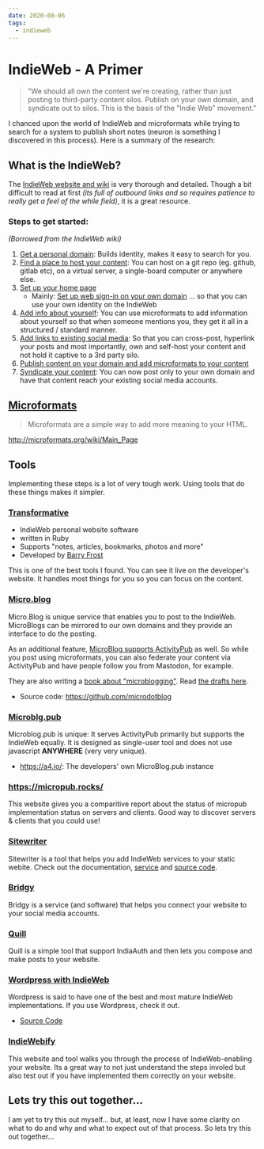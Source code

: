 ```yaml
---
date: 2020-08-06
tags:
  - indieweb
---
```


# IndieWeb - A Primer

> "We should all own the content we're creating, rather than just posting to third-party content silos. Publish on your own domain, and syndicate out to silos. This is the basis of the "Indie Web" movement."

I chanced upon the world of IndieWeb and microformats while trying to search for a system to publish short notes (neuron is something I discovered in this process). Here is a summary of the research:

## What is the IndieWeb?

The [IndieWeb website and wiki](https://indieweb.org/) is very thorough and detailed. Though a bit difficult to read at first *(its full of outbound links and so requires patience to really get a feel of the while field)*, it is a great resource.

### Steps to get started:
*(Borrowed from the IndieWeb wiki)*

1. [Get a personal domain](https://indieweb.org/Getting_Started#Get_a_personal_domain):
	Builds identity, makes it easy to search for you.
2. [Find a place to host your content](https://indieweb.org/Getting_Started#Get_a_place_for_your_content):
  	You can host on a git repo (eg. github, gitlab etc), on a virtual server, a single-board computer or anywhere else.    
3. [Set up your home page](https://indieweb.org/Getting_Started#Set_up_your_home_page)
    - Mainly: [Set up web sign-in on your own domain](https://indieweb.org/How_to_set_up_web_sign-in_on_your_own_domain)  ... so that you can use your own identity on the IndieWeb
4. [Add info about yourself](https://indieweb.org/Getting_Started#Add_info_about_yourself): You can use microformats to add information about yourself so that when someone mentions you, they get it all in a structured / standard manner.
5. [Add links to existing social media](https://indieweb.org/Getting_Started#Add_links_to_existing_social_media): So that you can cross-post, hyperlink your posts and most importantly, own and self-host your content and not hold it captive to a 3rd party silo.
6. [Publish content on your domain and add microformats to your content](https://indieweb.org/Getting_Started#Add_microformats_to_your_content)
7. [Syndicate your content](https://indieweb.org/Getting_Started#Syndicate_Elsewhere): You can now post only to your own domain and have that content reach your existing social media accounts.

## [Microformats](https://microformats.io/)

> Microformats are a simple way to add more meaning to your HTML.

<http://microformats.org/wiki/Main_Page>

## Tools

Implementing these steps is a lot of very tough work. Using tools that do these things makes it simpler.

### [Transformative](https://github.com/barryf/transformative)

- IndieWeb personal website software
- written in Ruby
- Supports "notes, articles, bookmarks, photos and more"
- Developed by [Barry Frost](https://barryfrost.com)

This is one of the best tools I found. You can see it live on the developer's website. It handles most things for you so you can focus on the content.

### [Micro.blog](https://micro.blog/)

Micro.Blog is unique service that enables you to post to the IndieWeb. MicroBlogs can be mirrored to our own domains and they provide an interface to do the posting.

As an additional feature, [MicroBlog supports ActivityPub](https://help.micro.blog/2018/activitypub/) as well. So while you post using microformats, you can also federate your content via ActivityPub and have people follow you from Mastodon, for example.

They are also writing a [book about "microblogging"](https://book.micro.blog/). Read [the drafts here](https://github.com/microdotblog/indie-microblogging).

- Source code: <https://github.com/microdotblog>

### [Microblg.pub](https://docs.microblog.pub/)

Microblog.pub is unique: It serves ActivityPub primarily but supports the IndieWeb equally. It is designed as single-user tool and does not use javascript **ANYWHERE** (very very unique).

- <https://a4.io/>: The developers' own MicroBlog.pub instance

### <https://micropub.rocks/>

This website gives you a comparitive report about the status of micropub implementation status on servers and clients. Good way to discover servers & clients that you could use!

### [Sitewriter](http://sitewriter.net/)

Sitewriter is a tool that helps you add IndieWeb services to your static webite. Check out the documentation, [service](http://sitewriter.net/) and [source code](https://github.com/gerwitz/sitewriter).

### [Bridgy](https://brid.gy/)

Bridgy is a service (and software) that helps you connect your website to your social media accounts.

### [Quill](https://quill.p3k.io/)

Quill is a simple tool that support IndiaAuth and then lets you compose and make posts to your website.

### [Wordpress with IndieWeb](https://wordpress.org/plugins/indieweb/)

Wordpress is said to have one of the best and most mature IndieWeb implementations. If you use Wordpress, check it out.

- [Source Code](https://github.com/indieweb/wordpress-indieweb)

### [IndieWebify](https://indiewebify.me/)

This website and tool walks you through the process of IndieWeb-enabling your website. Its a great way to not just understand the steps involed but also test out if you have implemented them correctly on your website.

## Lets try this out together...

I am yet to try this out myself... but, at least, now I have some clarity on what to do and why and what to expect out of that process. So lets try this out together...